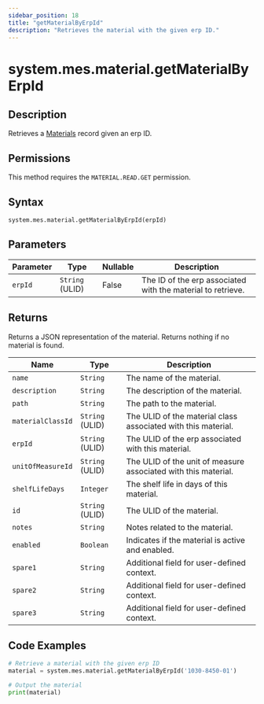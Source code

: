 ```yaml
---
sidebar_position: 18
title: "getMaterialByErpId"
description: "Retrieves the material with the given erp ID."
---
```


# system.mes.material.getMaterialByErpId

## Description

Retrieves a [Materials](../../data-model/material-model/material) record given an erp ID.


## Permissions

This method requires the `MATERIAL.READ.GET` permission.

## Syntax

```python
system.mes.material.getMaterialByErpId(erpId)
```

## Parameters

| Parameter | Type            | Nullable | Description                                                 |
|-----------|-----------------|----------|-------------------------------------------------------------|
| `erpId`   | `String` (ULID) | False    | The ID of the erp associated with the material to retrieve. |

## Returns

Returns a JSON representation of the material. Returns nothing if no material is found.

| Name              | Type            | Description                                                    |
|-------------------|-----------------|----------------------------------------------------------------|
| `name`            | `String`        | The name of the material.                                      |
| `description`     | `String`        | The description of the material.                               |
| `path`            | `String`        | The path to the material.                                      |
| `materialClassId` | `String` (ULID) | The ULID of the material class associated with this material.  |
| `erpId`           | `String` (ULID) | The ULID of the erp associated with this material.             |
| `unitOfMeasureId` | `String` (ULID) | The ULID of the unit of measure associated with this material. |
| `shelfLifeDays`   | `Integer`       | The shelf life in days of this material.                       |
| `id`              | `String` (ULID) | The ULID of the material.                                      |
| `notes`           | `String`        | Notes related to the material.                                 |
| `enabled`         | `Boolean`       | Indicates if the material is active and enabled.               |
| `spare1`          | `String`        | Additional field for user-defined context.                     |
| `spare2`          | `String`        | Additional field for user-defined context.                     |
| `spare3`          | `String`        | Additional field for user-defined context.                     |

## Code Examples

```python
# Retrieve a material with the given erp ID
material = system.mes.material.getMaterialByErpId('1030-8450-01')

# Output the material
print(material)
```
